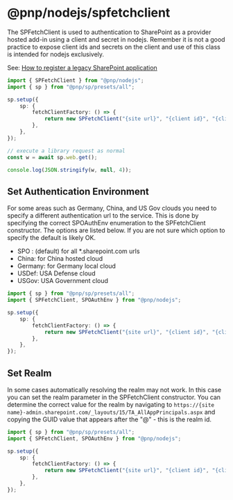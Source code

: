 # @pnp/nodejs/spfetchclient

The SPFetchClient is used to authentication to SharePoint as a provider hosted add-in using a client and secret in nodejs. Remember it is not a good practice to expose client ids and secrets on the client and use of this class is intended for nodejs exclusively.

See: [How to register a legacy SharePoint application](../authentication/sp-app-registration.md)

```TypeScript
import { SPFetchClient } from "@pnp/nodejs";
import { sp } from "@pnp/sp/presets/all";

sp.setup({
    sp: {
        fetchClientFactory: () => {
            return new SPFetchClient("{site url}", "{client id}", "{client secret}");
        },
    },
});

// execute a library request as normal
const w = await sp.web.get();

console.log(JSON.stringify(w, null, 4));
```

## Set Authentication Environment

For some areas such as Germany, China, and US Gov clouds you need to specify a different authentication url to the service. This is done by specifying the correct SPOAuthEnv enumeration to the SPFetchClient constructor. The options are listed below. If you are not sure which option to specify the default is likely OK.

- SPO : (default) for all *.sharepoint.com urls
- China: for China hosted cloud
- Germany: for Germany local cloud
- USDef: USA Defense cloud
- USGov: USA Government cloud

```TypeScript
import { sp } from "@pnp/sp/presets/all";
import { SPFetchClient, SPOAuthEnv } from "@pnp/nodejs";

sp.setup({
    sp: {
        fetchClientFactory: () => {
            return new SPFetchClient("{site url}", "{client id}", "{client secret}", SPOAuthEnv.China);
        },
    },
});
```

## Set Realm

In some cases automatically resolving the realm may not work. In this case you can set the realm parameter in the SPFetchClient constructor. You can determine the correct value for the realm by navigating to `https://{site name}-admin.sharepoint.com/_layouts/15/TA_AllAppPrincipals.aspx` and copying the GUID value that appears after the "@" - this is the realm id.

```TypeScript
import { sp } from "@pnp/sp/presets/all";
import { SPFetchClient, SPOAuthEnv } from "@pnp/nodejs";

sp.setup({
    sp: {
        fetchClientFactory: () => {
            return new SPFetchClient("{site url}", "{client id}", "{client secret}", SPOAuthEnv.SPO, "{realm}");
        },
    },
});
```


